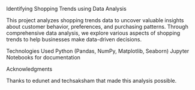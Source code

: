 Identifying Shopping Trends using Data Analysis

This project analyzes shopping trends data to uncover valuable insights about customer behavior, preferences, and purchasing patterns. Through comprehensive data analysis, we explore various aspects of shopping trends to help businesses make data-driven decisions.

Technologies Used
Python (Pandas, NumPy, Matplotlib, Seaborn)
Jupyter Notebooks for documentation

Acknowledgments

Thanks to edunet and techsaksham that made this analysis possible.
